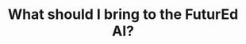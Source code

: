 ---
type: faq
order: 5
title: What should I bring to the FuturEd AI?
answer: >
  Bring your laptop, charger, and any preferred coding peripherals like a mouse or keyboard. Pack a notebook and pen for brainstorming, and don't forget your team mates. Most importantly, bring an open mind and a collaborative spirit!
---